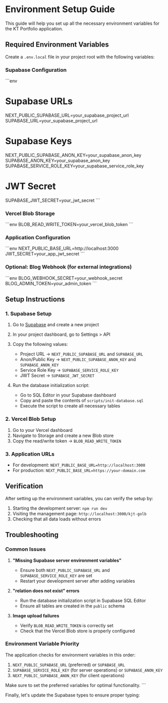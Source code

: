 # Environment Setup Guide

This guide will help you set up all the necessary environment variables for the KT Portfolio application.

## Required Environment Variables

Create a `.env.local` file in your project root with the following variables:

### Supabase Configuration
\`\`\`env
# Supabase URLs
NEXT_PUBLIC_SUPABASE_URL=your_supabase_project_url
SUPABASE_URL=your_supabase_project_url

# Supabase Keys
NEXT_PUBLIC_SUPABASE_ANON_KEY=your_supabase_anon_key
SUPABASE_ANON_KEY=your_supabase_anon_key
SUPABASE_SERVICE_ROLE_KEY=your_supabase_service_role_key

# JWT Secret
SUPABASE_JWT_SECRET=your_jwt_secret
\`\`\`

### Vercel Blob Storage
\`\`\`env
BLOB_READ_WRITE_TOKEN=your_vercel_blob_token
\`\`\`

### Application Configuration
\`\`\`env
NEXT_PUBLIC_BASE_URL=http://localhost:3000
JWT_SECRET=your_app_jwt_secret
\`\`\`

### Optional: Blog Webhook (for external integrations)
\`\`\`env
BLOG_WEBHOOK_SECRET=your_webhook_secret
BLOG_ADMIN_TOKEN=your_admin_token
\`\`\`

## Setup Instructions

### 1. Supabase Setup

1. Go to [Supabase](https://supabase.com) and create a new project
2. In your project dashboard, go to Settings > API
3. Copy the following values:
   - Project URL → `NEXT_PUBLIC_SUPABASE_URL` and `SUPABASE_URL`
   - Anon/Public Key → `NEXT_PUBLIC_SUPABASE_ANON_KEY` and `SUPABASE_ANON_KEY`
   - Service Role Key → `SUPABASE_SERVICE_ROLE_KEY`
   - JWT Secret → `SUPABASE_JWT_SECRET`

4. Run the database initialization script:
   - Go to SQL Editor in your Supabase dashboard
   - Copy and paste the contents of `scripts/init-database.sql`
   - Execute the script to create all necessary tables

### 2. Vercel Blob Setup

1. Go to your Vercel dashboard
2. Navigate to Storage and create a new Blob store
3. Copy the read/write token → `BLOB_READ_WRITE_TOKEN`

### 3. Application URLs

- For development: `NEXT_PUBLIC_BASE_URL=http://localhost:3000`
- For production: `NEXT_PUBLIC_BASE_URL=https://your-domain.com`

## Verification

After setting up the environment variables, you can verify the setup by:

1. Starting the development server: `npm run dev`
2. Visiting the management page: `http://localhost:3000/kjt-golb`
3. Checking that all data loads without errors

## Troubleshooting

### Common Issues

1. **"Missing Supabase server environment variables"**
   - Ensure both `NEXT_PUBLIC_SUPABASE_URL` and `SUPABASE_SERVICE_ROLE_KEY` are set
   - Restart your development server after adding variables

2. **"relation does not exist" errors**
   - Run the database initialization script in Supabase SQL Editor
   - Ensure all tables are created in the `public` schema

3. **Image upload failures**
   - Verify `BLOB_READ_WRITE_TOKEN` is correctly set
   - Check that the Vercel Blob store is properly configured

### Environment Variable Priority

The application checks for environment variables in this order:
1. `NEXT_PUBLIC_SUPABASE_URL` (preferred) or `SUPABASE_URL`
2. `SUPABASE_SERVICE_ROLE_KEY` (for server operations) or `SUPABASE_ANON_KEY`
3. `NEXT_PUBLIC_SUPABASE_ANON_KEY` (for client operations)

Make sure to set the preferred variables for optimal functionality.
\`\`\`

Finally, let's update the Supabase types to ensure proper typing:
